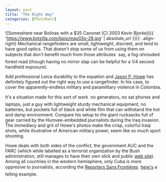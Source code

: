 ```yaml
---
layout: post
title: "The Right Way"
categories: [PhotoRant]
---
```



![Somewhere near Bolinas with a $35 Canonet (C) 2003 Kevin Bjorke]({{ 'https://www.botzilla.com/bpix/may03o-28.jpg' | absolute_url }}){: .align-right}
Mechanical rangefinders are small, lightweight, discreet, and tend to have good optics. That doesn't stop some of us from using them on subjects that don't benefit much from those attributes &#151; say, a fog-shrouded forest road (though having no mirror slap can be helpful for a 1/4 second handheld exposure).

Add professional Leica durability to the equation and <a href="http://www.conflictpics.com/">Jason P. Howe</a> has definitely figured out the right way to use a rangefinder.  In his case, to cover the apparently-endless military and paramilitary violence in Colombia.

It's a situation made for this sort of work &#151; no generators, no sat phones and laptops, just a guy with lightweight sturdy mechanical equipment, no batteries, but pockets full of black and white film that can withstand the hot and damp environment. Compare his setup to the giant rucksacks full of gear carried by the Humvee-embedded journalists during the Iraq invasion. The immediacy and grit of Howe's photos make the crisp, colorful Iraqi shots, while illustrative of American military power, seem like so much sport shooting.

Howe deals with both sides of the conflict, the government AUC and the FARC (which while labelled as a terrorist organization by the Bush administration, still manages to have their own slick and public <a href="http://www.farc-ep.ch/">web site</a>). Among all countries in the western hemisphere, only Cuba is more oppresive to journalists, according the <a href="http://www.rsf.org/">Reporters Sans Fronti&egrave;res</a> &#151; <a href="http://www.rsf.org/article.php3?id_article=5103">here's</a> a telling example.
